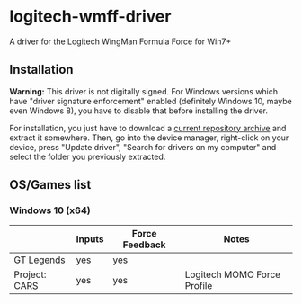 # logitech-wmff-driver
A driver for the Logitech WingMan Formula Force for Win7+

## Installation

**Warning:** This driver is not digitally signed. For Windows versions which have "driver
signature enforcement" enabled (definitely Windows 10, maybe even Windows 8), you have to
disable that before installing the driver.

For installation, you just have to download a [current repository archive](https://github.com/timschumi/logitech-wmff-driver/archive/master.zip) and
extract it somewhere. Then, go into the device manager, right-click on your device, press
"Update driver", "Search for drivers on my computer" and select the folder you previously
extracted.

## OS/Games list

### Windows 10 (x64)

|                            | Inputs    | Force Feedback   | Notes                     |
|----------------------------|-----------|------------------|---------------------------|
| GT Legends                 | yes       | yes              |                           |
| Project: CARS              | yes       | yes              | Logitech MOMO Force Profile |
